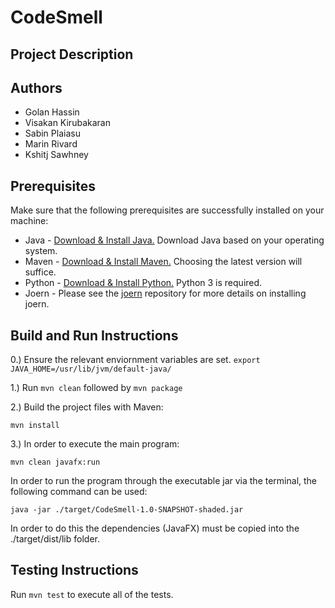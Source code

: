 # CodeSmell

## Project Description

## Authors

- Golan Hassin
- Visakan Kirubakaran
- Sabin Plaiasu
- Marin Rivard
- Kshitj Sawhney

## Prerequisites

Make sure that the following prerequisites are successfully installed on your machine:

- Java - [Download & Install Java.](https://www.java.com/en/download/manual.jsp) Download Java based on
  your operating system.
- Maven - [Download & Install Maven.](https://maven.apache.org/download.cgi) Choosing the latest version will suffice.
- Python - [Download & Install Python.](https://www.python.org/downloads/) Python 3 is required.
- Joern - Please see the [joern](https://github.com/joernio/joern) repository for more details on installing joern.

## Build and Run Instructions

0.) Ensure the relevant enviornment variables are set.
`export JAVA_HOME=/usr/lib/jvm/default-java/`

1.) Run `mvn clean` followed by `mvn package`

2.) Build the project files with Maven:

`mvn install`

3.) In order to execute the main program:

`mvn clean javafx:run`

In order to run the program through the executable jar via the terminal, the following command can be used:

`java -jar ./target/CodeSmell-1.0-SNAPSHOT-shaded.jar`

In order to do this the dependencies (JavaFX) must be copied into the ./target/dist/lib folder.

## Testing Instructions

Run `mvn test` to execute all of the tests.